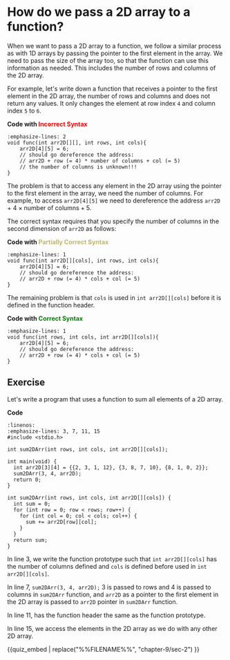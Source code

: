 # How do we pass a 2D array to a function?

When we want to pass a 2D array to a function, we follow a similar process as with 1D arrays by passing the pointer to the first element in the array. We need to pass the size of the array too, so that the function can use this information as needed. This includes the number of rows and columns of the 2D array.

For example, let's write down a function that receives a pointer to the first element in the 2D array, the number of rows and columns and does not return any values. It only changes the element at row index `4` and column index `5` to `6`.

**Code with <span style="color: red;">Incorrect Syntax</span>**

```{code-block} c
:emphasize-lines: 2
void func(int arr2D[][], int rows, int cols){
    arr2D[4][5] = 6; 
    // should go dereference the address:
    // arr2D + row (= 4) * number of columns + col (= 5)
    // the number of columns is unknown!!!
}
```

The problem is that to access any element in the 2D array using the pointer to the first element in the array, we need the number of columns. For example, to access `arr2D[4][5]` we need to dereference the address `arr2D` $+\mbox{ }4 \times \mbox{number of columns} + 5$.

The correct syntax requires that you specify the number of columns in the second dimension of `arr2D` as follows:

**Code with <span style="color: DarkKhaki;">Partially Correct Syntax</span>**

```{code-block} c
:emphasize-lines: 1
void func(int arr2D[][cols], int rows, int cols){
    arr2D[4][5] = 6; 
    // should go dereference the address:
    // arr2D + row (= 4) * cols + col (= 5)
}
```

The remaining problem is that `cols` is used in `int arr2D[][cols]` before it is defined in the function header.

**Code with <span style="color: green;">Correct Syntax</span>**

```{code-block} c
:emphasize-lines: 1
void func(int rows, int cols, int arr2D[][cols]){
    arr2D[4][5] = 6; 
    // should go dereference the address:
    // arr2D + row (= 4) * cols + col (= 5)
}
```


## Exercise

Let's write a program that uses a function to sum all elements of a 2D array. 

**Code**
```{code-block} c
:linenos: 
:emphasize-lines: 3, 7, 11, 15
#include <stdio.h>

int sum2DArr(int rows, int cols, int arr2D[][cols]);

int main(void) {
  int arr2D[3][4] = {{2, 3, 1, 12}, {3, 8, 7, 10}, {8, 1, 0, 2}};
  sum2DArr(3, 4, arr2D);
  return 0;
}

int sum2DArr(int rows, int cols, int arr2D[][cols]) {
  int sum = 0;
  for (int row = 0; row < rows; row++) {
    for (int col = 0; col < cols; col++) {
      sum += arr2D[row][col];
    }
  }
  return sum;
}
```

In line $3$, we write the function prototype such that `int arr2D[][cols]` has the number of columns defined and `cols` is defined before used in `int arr2D[][cols]`.

In line $7$, `sum2DArr(3, 4, arr2D);` $3$ is passed to rows and $4$ is passed to columns in `sum2DArr` function, and `arr2D` as a pointer to the first element in the 2D array is passed to `arr2D` pointer in `sum2DArr` function.

In line $11$, has the function header the same as the function prototype.

In line $15$, we access the elements in the 2D array as we do with any other 2D array.

{{quiz_embed | replace("%%FILENAME%%", "chapter-9/sec-2") }}